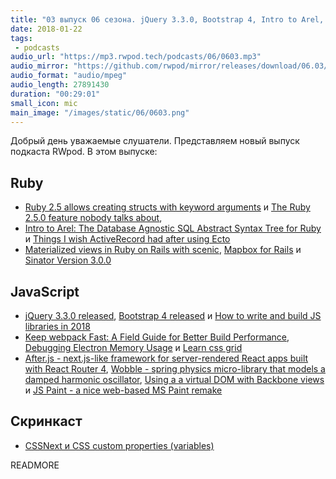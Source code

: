 ```yaml
---
title: "03 выпуск 06 сезона. jQuery 3.3.0, Bootstrap 4, Intro to Arel, Mapbox for Rails, Keep webpack fast, After.js, Wobble, JS Paint и прочее"
date: 2018-01-22
tags:
 - podcasts
audio_url: "https://mp3.rwpod.tech/podcasts/06/0603.mp3"
audio_mirror: "https://github.com/rwpod/mirror/releases/download/06.03/0603.mp3"
audio_format: "audio/mpeg"
audio_length: 27891430
duration: "00:29:01"
small_icon: mic
main_image: "/images/static/06/0603.png"
---
```


Добрый день уважаемые слушатели. Представляем новый выпуск подкаста RWpod. В этом выпуске:

## Ruby

 - [Ruby 2.5 allows creating structs with keyword arguments](http://blog.bigbinary.com/2018/01/16/ruby-2-5-allows-creating-structs-with-keyword-arguments.html) и [The Ruby 2.5.0 feature nobody talks about](https://medium.com/@coorasse/the-ruby-2-5-0-feature-nobody-talks-about-38e6c4585fdd),
 - [Intro to Arel: The Database Agnostic SQL Abstract Syntax Tree for Ruby](https://www.ironin.it/blog/intro-to-arel-the-database-agnostic-sql.html) и [Things I wish ActiveRecord had after using Ecto](https://infinum.co/the-capsized-eight/things-i-wish-active-record-had-after-using-ecto)
 - [Materialized views in Ruby on Rails with scenic](https://ideamotive.co/blog/materialized-views-ruby-rails-scenic/), [Mapbox for Rails](https://github.com/nbulaj/mapbox-gl-rails) и [Sinator Version 3.0.0](https://www.railsmine.net/2018/01/sinator-3.html)

## JavaScript

 - [jQuery 3.3.0 released](http://blog.jquery.com/2018/01/19/jquery-3-3-0-a-fragrant-bouquet-of-deprecations-and-is-that-a-new-feature/), [Bootstrap 4 released](http://blog.getbootstrap.com/2018/01/18/bootstrap-4/) и [How to write and build JS libraries in 2018](https://medium.com/@kelin2025/so-you-wanna-use-es6-modules-714f48b3a953)
 - [Keep webpack Fast: A Field Guide for Better Build Performance](https://slack.engineering/keep-webpack-fast-a-field-guide-for-better-build-performance-f56a5995e8f1), [Debugging Electron Memory Usage](http://seenaburns.com/debugging-electron-memory-usage/) и [Learn css grid](https://cssgrid.io/)
 - [After.js - next.js-like framework for server-rendered React apps built with React Router 4](https://github.com/jaredpalmer/after.js), [Wobble - spring physics micro-library that models a damped harmonic oscillator](https://github.com/skevy/wobble), [Using a a virtual DOM with Backbone views](https://opkode.com/blog/backbone-vdomview/) и [JS Paint - a nice web-based MS Paint remake](https://github.com/1j01/jspaint)

## Скринкаст

 - [CSSNext и CSS custom properties (variables)](https://www.youtube.com/watch?v=fPmH0ismB-4)

READMORE
